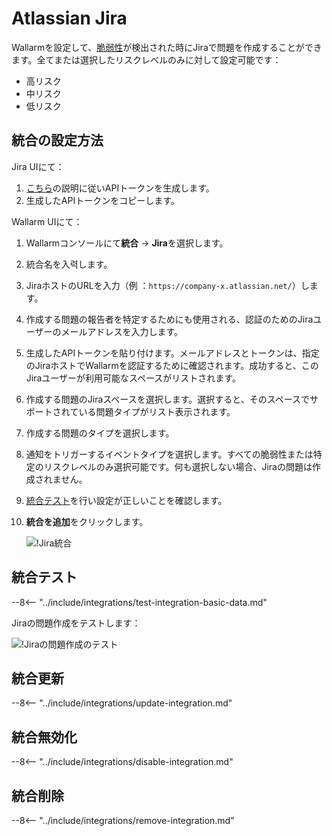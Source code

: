 # Atlassian Jira

Wallarmを設定して、[脆弱性](../../../glossary-en.md#vulnerability)が検出された時にJiraで問題を作成することができます。全てまたは選択したリスクレベルのみに対して設定可能です：

* 高リスク
* 中リスク
* 低リスク

## 統合の設定方法

Jira UIにて：

1. [こちら](https://support.atlassian.com/atlassian-account/docs/manage-api-tokens-for-your-atlassian-account/#Create-an-API-token)の説明に従いAPIトークンを生成します。
1. 生成したAPIトークンをコピーします。

Wallarm UIにて：

1. Wallarmコンソールにて**統合** → **Jira**を選択します。
1. 統合名を入력します。
1. JiraホストのURLを入力（例 ：`https://company-x.atlassian.net/`）します。
1. 作成する問題の報告者を特定するためにも使用される、認証のためのJiraユーザーのメールアドレスを入力します。
1. 生成したAPIトークンを貼り付けます。メールアドレスとトークンは、指定のJiraホストでWallarmを認証するために確認されます。成功すると、このJiraユーザーが利用可能なスペースがリストされます。
1. 作成する問題のJiraスペースを選択します。選択すると、そのスペースでサポートされている問題タイプがリスト表示されます。
1. 作成する問題のタイプを選択します。
1. 通知をトリガーするイベントタイプを選択します。すべての脆弱性または特定のリスクレベルのみ選択可能です。何も選択しない場合、Jiraの問題は作成されません。
1. [統合テスト](#testing-integration)を行い設定が正しいことを確認します。
1. **統合を追加**をクリックします。

    ![!Jira統合](../../../images/user-guides/settings/integrations/add-jira-integration.png)

## 統合テスト

--8<-- "../include/integrations/test-integration-basic-data.md"

Jiraの問題作成をテストします：

![!Jiraの問題作成のテスト](../../../images/user-guides/settings/integrations/test-jira-issue-creation.png)

## 統合更新

--8<-- "../include/integrations/update-integration.md"

## 統合無効化

--8<-- "../include/integrations/disable-integration.md"

## 統合削除

--8<-- "../include/integrations/remove-integration.md"